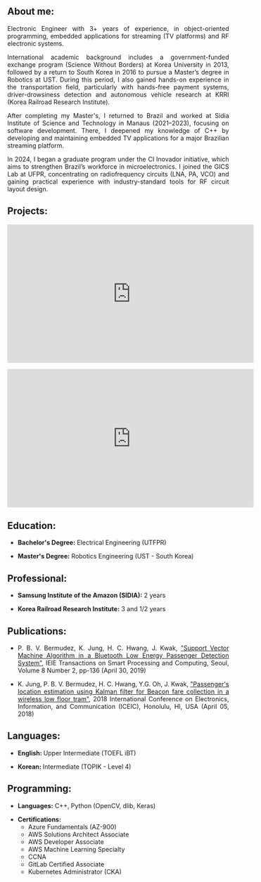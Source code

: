 <h2>About me:</h2>
<div style="text-align: justify">
Electronic Engineer with 3+ years of experience, in object-oriented programming, embedded applications for streaming (TV platforms) and RF electronic systems.
<p></p>
International academic background includes a government-funded exchange program (Science Without Borders) at Korea University in 2013, followed by a return to South Korea in 2016 to pursue a Master’s degree in Robotics at UST. During this period, I also gained hands-on experience in the transportation field, particularly with hands-free payment systems, driver-drowsiness detection and autonomous vehicle research at KRRI (Korea Railroad Research Institute).
<p></p>
After completing my Master's, I returned to Brazil and worked at Sidia Institute of Science and Technology in Manaus (2021–2023), focusing on software development. There, I deepened my knowledge of C++ by developing and maintaining embedded TV applications for a major Brazilian streaming platform.
<p></p>
In 2024, I began a graduate program under the CI Inovador initiative, which aims to strengthen Brazil’s workforce in microelectronics. I joined the GICS Lab at UFPR, concentrating on radiofrequency circuits (LNA, PA, VCO) and gaining practical experience with industry-standard tools for RF circuit layout design.
</div>

<h2>Projects:</h2>
<div style="text-align: justify">
<iframe width="560" height="315" src="https://www.youtube.com/embed/9g0LE1K3_I0" frameborder="0" allow="accelerometer; autoplay; clipboard-write; encrypted-media; gyroscope; picture-in-picture" allowfullscreen></iframe>
<p></p>
<iframe width="560" height="315" src="https://www.youtube.com/embed/VLj_hArpkS4" frameborder="0" allow="accelerometer; autoplay; clipboard-write; encrypted-media; gyroscope; picture-in-picture" allowfullscreen></iframe>
 </div>

 <h2>Education:</h2>
 <ul> 
 <li><b>Bachelor's Degree:</b> Electrical Engineering (UTFPR)</li>    
  <p></p>
  <li><b>Master's Degree:</b> Robotics Engineering (UST - South Korea) </li>
</ul>

<h2>Professional:</h2>
<ul> 
 <li> <b>Samsung Institute of the Amazon (SIDIA):</b> 2 years</li>    
  <p></p>
 <li> <b>Korea Railroad Research Institute:</b> 3 and 1/2 years </li>
</ul> 


<h2>Publications:</h2>
<div style="text-align: justify"> 
<ul>
  <li> P. B. V. Bermudez, K. Jung, H. C. Hwang, J. Kwak,  <a href="https://drive.google.com/file/d/1ioJYScHew4h9xQZj2ooTczMjXJi86Rgw/view?usp=sharing">"Support Vector Machine Algorithm in a Bluetooth Low Energy Passenger Detection System"</a>, IEIE Transactions on Smart Processing and Computing, Seoul, Volume 8  Number 2, pp-136 (April  30, 2019) </li>    
    <p></p>
 <li> K. Jung, P. B. V. Bermudez, H. C. Hwang, Y.G. Oh, J. Kwak, <a href="https://ieeexplore.ieee.org/document/8330712">"Passenger's location estimation using Kalman filter for Beacon fare collection in a wireless low floor tram"</a>, 2018 International Conference on Electronics, Information, and Communication (ICEIC), Honolulu, HI, USA (April 05, 2018) </li>
</ul>
</div>

<h2>Languages:</h2>
<ul>
  <li> <b>English: </b> Upper Intermediate (TOEFL iBT)</li>
  <p></p>
  <li> <b> Korean: </b> Intermediate (TOPIK - Level 4)</li>
</ul>

<h2>Programming:</h2>
<ul>
 <li><b>Languages:</b> C++, Python (OpenCV, dlib, Keras)</li>
 <p></p>
 <li><b>Certifications:</b>
  <ul> 
   <li>Azure Fundamentals (AZ-900) </li>
   <li>AWS Solutions Architect Associate </li>
   <li>AWS Developer Associate </li>
   <li>AWS Machine Learning Specialty </li>
   <li>CCNA </li>
   <li>GitLab Certified Associate </li>
   <li>Kubernetes Administrator (CKA) </li>
   </ul>
 </li>
</ul>
